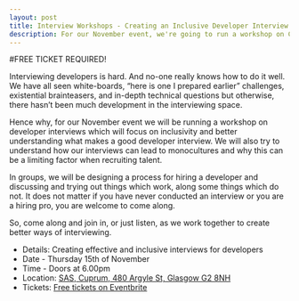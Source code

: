 ```yaml
---
layout: post
title: Interview Workshops - Creating an Inclusive Developer Interview Process
description: For our November event, we're going to run a workshop on Creating effective and inclusive interviews for developers. 6.00pm, Thursday 15th November, at SAS
---
```


#FREE TICKET REQUIRED!

Interviewing developers is hard. And no-one really knows how to do it well. We have all seen white-boards, “here is one I prepared earlier” challenges, existential brainteasers, and in-depth technical questions but otherwise, there hasn’t been much development in the interviewing space.

Hence why, for our November event we will be running a workshop on developer interviews which will focus on inclusivity and better understanding what makes a good developer interview. We will also try to understand how our interviews can lead to monocultures and why this can be a limiting factor when recruiting talent.

In groups, we will be designing a process for hiring a developer and discussing and trying out things which work, along some things which do not. It does not matter if you have never conducted an interview or you are a hiring pro, you are welcome to come along.

So, come along and join in, or just listen, as we work together to create better ways of interviewing.

* Details: Creating effective and inclusive interviews for developers
* Date - Thursday 15th of November
* Time - Doors at 6.00pm
* Location: [SAS, Cuprum, 480 Argyle St, Glasgow G2 8NH](https://goo.gl/maps/u7u68MNX75u)
* Tickets: [Free tickets on Eventbrite](https://www.eventbrite.com/e/creating-effective-and-inclusive-interviews-for-developers-tickets-51945614732)
